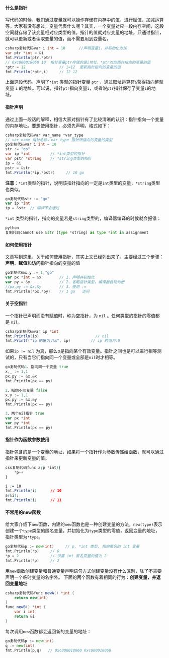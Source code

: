 #### 什么是指针

写代码的时候，我们通过变量就可以操作存储在内存中的值，进行赋值、加减运算等。大家有没有想过，变量代表什么呢？其实，一个变量对应一段内存空间，这段空间就存储了该变量相对应类型的值。指针的值就对应变量的地址，只通过指针，就可以更新或者读取变量的值，而不需要用到变量名。

```csharp
csharp复制代码var i int = 10      //声明变量i，并初始化为10
var ptr *int = &i 
fmt.Println(ptr,*ptr)
// 0xc000018060 10  指针变量ptr存储的是i地址，*ptr对应指针指向的变量的值
*ptr = 12  				// i=12  更新指针指向的变量的值
fmt.Println(*ptr,i)		// 12 12
```

上面这段代码，声明了`*int` 类型的指针变量 `ptr` ，通过取址运算符`&`获得指向整型变量 `i` 的地址。可以说，指针`ptr`指向变量`i`，或者说`ptr`指针保存了变量`i`的地址。

#### 指针声明

通过上面一段话的解释，相信大家对指针有了比较清晰的认识：指针指向一个变量的内存地址。要想使用指针，必须先声明，格式如下：

```csharp
csharp复制代码var var_name *var_type
// var_name 指针名称，var_type 指针所指向的变量的类型
go复制代码var i int = 10
str := "go"
var ip *int         // *int类型的指针
var pstr *string    // *string类型的指针
ip = &i
pstr = &str
fmt.Println(*ip,*pstr)     // 10 go
```

**注意**：`*int`类型的指针，说明该指针指向的一定是`int`类型的变量，`*string`类型也类似。

```go
go复制代码str := "go"
var ip *int
ip = &str  // 编译不会通过
```

`*int` 类型的指针，指向的变量若是`string`类型的，编译器编译的时候就会报错：

```python
python
复制代码cannot use &str (type *string) as type *int in assignment
```

#### 如何使用指针

文章写到这里，关于如何使用指针，其实上文已经列出来了，主要经过三个步骤：**声明**、**赋值**和**访问**指针指向的变量的值

```go
go复制代码x,y := 1,"go"
var px *int = &x    	// 1、声明并初始化
var py = &y				// 2、省略指针类型，编译器自动判断
//px,py := &x,&y		// 3、使用 :=
fmt.Println(*px,*py) 	// 1 go   访问
```

#### 关于空指针

一个指针已声明而没有赋值时，称为空指针，为 `nil` 。任何类型的指针的零值都是 `nil`。

```csharp
csharp复制代码var ip *int
fmt.Println(ip)							// nil
fmt.Printf("ip 的值为:%x", ip)			// ip 的值为:0
```

如果`ip != nil` 为真，那么p是指向某个有效变量。指针之间也是可以进行相等测试的，只有当它们指向同一个变量或全部是`nil`时才相等。

```go
go复制代码1、指向同一个变量 true
x,_ := 1,1
px,py := &x,&x
fmt.Println(px == py) 
 
2、指向不同变量 false
x,y := 1,1
px,py := &x,&y
fmt.Println(px == py)

3、两个nil指针 true
var px *int
var py *int
fmt.Println(px == py)
```

#### 指针作为函数参数使用

指针包含的是一个变量的地址，如果将一个指针作为参数传递给函数，就可以通过指针来更新变量的值。

```css
css复制代码func a(p *int){
	*p++
}

i := 10
fmt.Println(i)      // 10
a(&i);
fmt.Println(i)		// 11
```

#### 不常用的new函数

给大家介绍下`new`函数，内建的`new`函数也是一种创建变量的方法，`new(type)`表示创建一个`type`类型的匿名变量，并初始化为`type`类型的零值，返回变量的地址，指针类型为`*type`。

```go
go复制代码p := new(int)   	// p, *int 类型, 指向匿名的 int 变量
fmt.Println(*p) 	// 0
*p = 2          	// 设置 int 匿名变量的值为 2
fmt.Println(*p) 	// 2
```

用`new`函数创建变量和普通变量声明语句方式创建变量没有什么区别，除了不需要声明一个临时变量的名字外。 下面的两个函数有着相同的行为：**创建变量，并返回变量地址**

```csharp
csharp复制代码func newA() *int {
    return new(int)
}
func newB() *int {
    var i int
    return &i
}
```

每次调用`new`函数都会返回新的变量的地址：

```go
go复制代码p := new(int)
q := new(int)
fmt.Println(p,q)   // 0xc000018060 0xc000018068
```